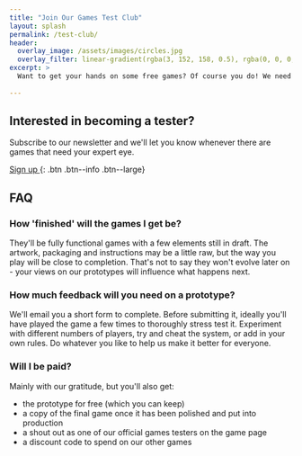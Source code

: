 ```yaml
---
title: "Join Our Games Test Club"
layout: splash
permalink: /test-club/
header:
  overlay_image: /assets/images/circles.jpg
  overlay_filter: linear-gradient(rgba(3, 152, 158, 0.5), rgba(0, 0, 0, 0.5))
excerpt: >
  Want to get your hands on some free games? Of course you do! We need people to help turn our prototypes into perfect products.
  
---
```


## Interested in becoming a tester?

Subscribe to our newsletter and we'll let you know whenever there are games that need your expert eye.

[Sign up <i class="fa fa-angle-right"></i>](https://exclaimgames.substack.com){: .btn .btn--info .btn--large}

## FAQ

### How 'finished' will the games I get be?

They'll be fully functional games with a few elements still in draft. The artwork, packaging and instructions may be a little raw, but the way you play will be close to completion. That's not to say they won't evolve later on - your views on our prototypes will influence what happens next.

### How much feedback will you need on a prototype?

We'll email you a short form to complete. Before submitting it, ideally you'll have played the game a few times to thoroughly stress test it. Experiment with different numbers of players, try and cheat the system, or add in your own rules. Do whatever you like to help us make it better for everyone.

### Will I be paid?

Mainly with our gratitude, but you'll also get:

  * the prototype for free (which you can keep)
  * a copy of the final game once it has been polished and put into production
  * a shout out as one of our official games testers on the game page
  * a discount code to spend on our other games
